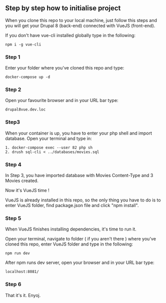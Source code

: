 ## Step by step how to initialise project

When you clone this repo to your local machine, just follow this steps and you will get your Drupal 8 (back-end) connected with VueJS (front-end). 

If you don't have vue-cli installed globally type in the following:

    npm i -g vue-cli

### Step 1

Enter your folder where you've cloned this repo and type:
    
    docker-compose up -d
    

### Step 2

Open your favourite browser and in your URL bar type: 

    drupal8vue.dev.loc
    

### Step3

When your container is up, you have to enter your php shell and import database. Open your terminal and type in:

    1. docker-compose exec --user 82 php sh
    2. drush sql-cli < ../databases/movies.sql
    
### Step 4 

In Step 3, you have imported database with Movies Content-Type and 3 Movies created.

Now it's VueJS time !

VueJS is already installed in this repo, so the only thing you have to do is to enter VueJS folder, find package.json file and click "npm install".

### Step 5

When VueJS finishes installing dependencies, it's time to run it.

Open your terminal, navigate to folder ( if you aren't there ) where you've cloned this repo, enter VueJS folder and type in the following:

    npm run dev
    
After npm runs dev server, open your browser and in your URL bar type:

    localhost:8081/
    
    
### Step 6

That it's it. Enyoj.